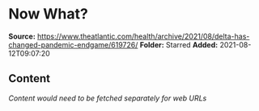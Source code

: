 # Now What?

**Source:** https://www.theatlantic.com/health/archive/2021/08/delta-has-changed-pandemic-endgame/619726/
**Folder:** Starred
**Added:** 2021-08-12T09:07:20




## Content
*Content would need to be fetched separately for web URLs*
